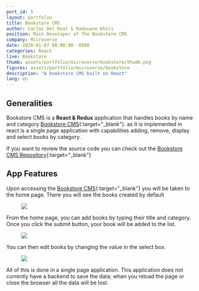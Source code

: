 ```yaml
---
port_id: 5
layout: portfolio
title: Bookstore CMS
author: Carlos Del Real & Radouane Khiri
position: Main Developer of The Bookstore CMS
company: Microverse
date: 2020-01-07 08:00:00 -0500
categories: React
live: Bookstore
thumb: assets/portfolio/microverse/bookstore/thumb.png
figures: assets/portfolio/microverse/bookstore
description: "A bookstore CMS built on React"
lang: en
---
```


## Generalities

Bookstore CMS is a **React & Redux** application that handles books by name and category [Bookstore CMS](https://bookstore-cared.herokuapp.com/){:target="_blank"}. as it is implemented in react is a single page application with capabilities adding, remove, display and select books by category.

If you want to review the source code you can check out the [Bookstore CMS Repository](https://github.com/Redvanisation/Bookstore){:target="_blank"}

## App Features

Upon accessing the [Bookstore CMS](https://bookstore-cared.herokuapp.com/){:target="_blank"} you will be taken to the home page. There you will see the books created by default

<figure class="figure">
    <img src="{{ url }}/{{ page.figures }}/home.png">
</figure>

From the home page, you can add books by typing their title and category. Once you click the submit button, your book will be added to the list.

<figure class="figure">
    <img src="{{ url }}/{{ page.figures }}/add_book.png">
</figure>

You can then edit books by changing the value in the select box.

<figure class="figure">
    <img src="{{ url }}/{{ page.figures }}/select_books.png">
</figure>

All of this is done in a single page application. This application does not currently have a backend to save the data; when you reload the page or close the browser all the data will be lost.
